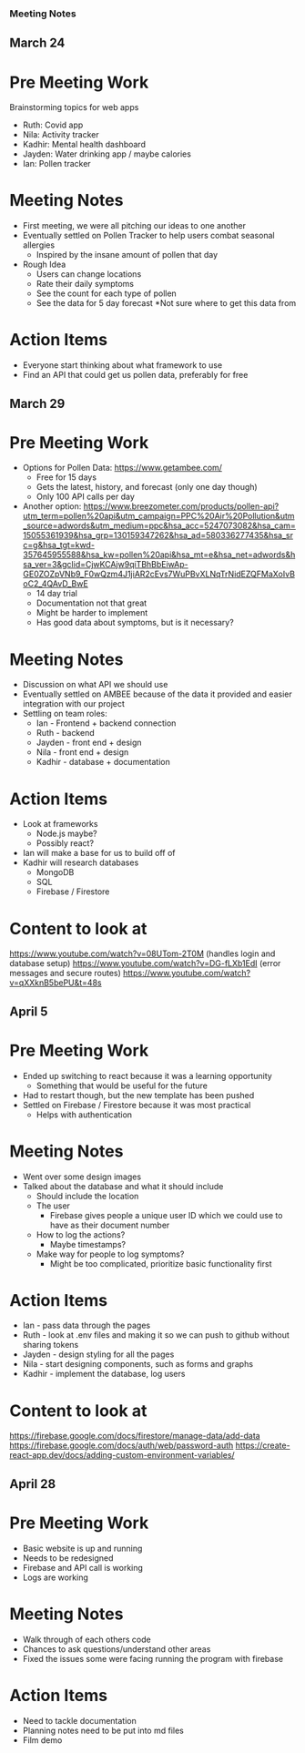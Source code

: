 ### Meeting Notes

## March 24
# Pre Meeting Work
Brainstorming topics for web apps 
* Ruth: Covid app 
* Nila: Activity tracker
* Kadhir: Mental health dashboard 
* Jayden: Water drinking app / maybe calories
* Ian: Pollen tracker 
# Meeting Notes
* First meeting, we were all pitching our ideas to one another
* Eventually settled on Pollen Tracker to help users combat seasonal allergies 
    * Inspired by the insane amount of pollen that day 
* Rough Idea
    * Users can change locations
    * Rate their daily symptoms 
    * See the count for each type of pollen
    * See the data for 5 day forecast 
    *Not sure where to get this data from 
# Action Items
* Everyone start thinking about what framework to use 
* Find an API that could get us pollen data, preferably for free

## March 29
# Pre Meeting Work
* Options for Pollen Data: https://www.getambee.com/
    * Free for 15 days 
    * Gets the latest, history, and forecast (only one day though) 
    * Only 100 API calls per day 
* Another option: https://www.breezometer.com/products/pollen-api?utm_term=pollen%20api&utm_campaign=PPC%20Air%20Pollution&utm_source=adwords&utm_medium=ppc&hsa_acc=5247073082&hsa_cam=15055361939&hsa_grp=130159347262&hsa_ad=580336277435&hsa_src=g&hsa_tgt=kwd-357645955588&hsa_kw=pollen%20api&hsa_mt=e&hsa_net=adwords&hsa_ver=3&gclid=CjwKCAjw9qiTBhBbEiwAp-GE0ZOZpVNb9_F0wQzm4J1jiAR2cEvs7WuPBvXLNqTrNidEZQFMaXoIvBoC2_4QAvD_BwE
    * 14 day trial 
    * Documentation not that great 
    * Might be harder to implement
    * Has good data about symptoms, but is it necessary? 
# Meeting Notes
* Discussion on what API we should use
* Eventually settled on AMBEE because of the data it provided and easier integration with our project
* Settling on team roles:
    * Ian - Frontend + backend connection
    * Ruth - backend 
    * Jayden - front end + design 
    * Nila - front end + design 
    * Kadhir - database + documentation
# Action Items
* Look at frameworks
    * Node.js maybe? 
    * Possibly react? 
* Ian will make a base for us to build off of 
* Kadhir will research databases 
    * MongoDB
    * SQL 
    * Firebase / Firestore 
# Content to look at
https://www.youtube.com/watch?v=08UTom-2T0M (handles login and database setup)
https://www.youtube.com/watch?v=DG-fLXb1EdI (error messages and secure routes)
https://www.youtube.com/watch?v=qXXknB5bePU&t=48s 

## April 5
# Pre Meeting Work
* Ended up switching to react because it was a learning opportunity 
    * Something that would be useful for the future 
* Had to restart though, but the new template has been pushed
* Settled on Firebase / Firestore because it was most practical 
    * Helps with authentication 
# Meeting Notes
* Went over some design images 
* Talked about the database and what it should include
    * Should include the location 
    * The user 
        * Firebase gives people a unique user ID which we could use to have as their document number 
    * How to log the actions?
        * Maybe timestamps? 
    * Make way for people to log symptoms? 
        * Might be too complicated, prioritize basic functionality first
# Action Items
* Ian - pass data through the pages 
* Ruth - look at .env files and making it so we can push to github without sharing tokens 
* Jayden - design styling for all the pages 
* Nila - start designing components, such as forms and graphs 
* Kadhir - implement the database, log users 
# Content to look at
https://firebase.google.com/docs/firestore/manage-data/add-data
https://firebase.google.com/docs/auth/web/password-auth
https://create-react-app.dev/docs/adding-custom-environment-variables/

## April 28
# Pre Meeting Work
* Basic website is up and running 
* Needs to be redesigned 
* Firebase and API call is working 
* Logs are working
# Meeting Notes
* Walk through of each others code 
* Chances to ask questions/understand other areas 
* Fixed the issues some were facing running the program with firebase
# Action Items
* Need to tackle documentation 
* Planning notes need to be put into md files
* Film demo